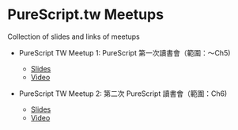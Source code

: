 # PureScript.tw Meetups

Collection of slides and links of meetups


- PureScript TW Meetup 1: PureScript 第一次讀書會（範圍：～Ch5)
    - [Slides](https://www.slideshare.net/mnfshih/purescript-tutorial-1)
    - [Video](https://www.youtube.com/watch?v=g_-w2B9eBX8)

- PureScript TW Meetup 2: 第二次 PureScript 讀書會（範圍：Ch6)
    - [Slides](https://speakerdeck.com/rayshih/purescript-dot-tw-meetup-2-tutorial-2)
    - [Video](https://www.youtube.com/watch?v=uoWZi5W6PqU)


